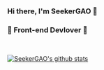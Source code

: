 ### Hi there, I'm SeekerGAO 👋
### 🚀 Front-end Devlover 🚀

<br />

[![SeekerGAO's github stats](https://github-readme-stats.vercel.app/api?username=SeekerGAO&show_icons=true&theme=onedark
)](https://github.com/SeekerGAO)
